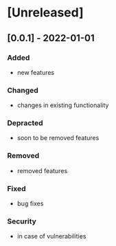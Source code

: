 # [Unreleased]

## [0.0.1] - 2022-01-01

### Added

- new features

### Changed

- changes in existing functionality

### Depracted

- soon to be removed features

### Removed

- removed features

### Fixed

- bug fixes

### Security

- in case of vulnerabilities
